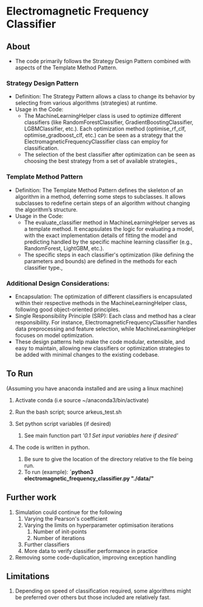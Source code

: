 # Electromagnetic Frequency Classifier

## About

- The code primarily follows the Strategy Design Pattern combined with aspects of the Template Method Pattern.

### Strategy Design Pattern
- Definition: The Strategy Pattern allows a class to change its behavior by selecting from various algorithms (strategies) at runtime.
- Usage in the Code:
	- The MachineLearningHelper class is used to optimize different classifiers (like RandomForestClassifier, GradientBoostingClassifier, LGBMClassifier, etc.). Each optimization method (optimise_rf_clf, optimise_gradboost_clf, etc.) can be seen as a strategy that the ElectromagneticFrequencyClassifier class can employ for classification.
   - The selection of the best classifier after optimization can be seen as choosing the best strategy from a set of available strategies.,

### Template Method Pattern
- Definition: The Template Method Pattern defines the skeleton of an algorithm in a method, deferring some steps to subclasses. It allows subclasses to redefine certain steps of an algorithm without changing the algorithm’s structure.
- Usage in the Code:
   - The evaluate_classifier method in MachineLearningHelper serves as a template method. It encapsulates the logic for evaluating a model, with the exact implementation details of fitting the model and predicting handled by the specific machine learning classifier (e.g., RandomForest, LightGBM, etc.).
   - The specific steps in each classifier's optimization (like defining the parameters and bounds) are defined in the methods for each classifier type.,

### Additional Design Considerations:
- Encapsulation: The optimization of different classifiers is encapsulated within their respective methods in the MachineLearningHelper class, following good object-oriented principles.
- Single Responsibility Principle (SRP): Each class and method has a clear responsibility. For instance, ElectromagneticFrequencyClassifier handles data preprocessing and feature selection, while MachineLearningHelper focuses on model optimization.
- These design patterns help make the code modular, extensible, and easy to maintain, allowing new classifiers or optimization strategies to be added with minimal changes to the existing codebase.

## To Run 
(Assuming you have anaconda installed and are using a linux machine)

1. Activate conda (i.e source ~/anaconda3/bin/activate)

2. Run the bash script;
   source arkeus_test.sh

3. Set python script variables (if desired)
   1. See main function part *'0.1 Set input variables here if desired'*

4. The code is written in python.
      1. Be sure to give the location of the directory relative to the file being run.
      2. To run (example): **´python3 electromagnetic_frequency_classifier.py "./data/"**

## Further work

1. Simulation could continue for the following
   1. Varying the Pearson's coefficient
   2. Varying the limits on hyperparameter optimisation iterations
      1. Number of init-points
      2. Number of iterations
   3. Further classifiers
   4. More data to verify classifier performance in practice
2. Removing some code-duplication, improving exception handling

## Limitations

1. Depending on speed of classification required, some algorithms might be preferred over others but those included are relatively fast.

